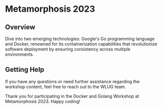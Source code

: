 # Metamorphosis 2023

## Overview
Dive into two emerging technologies: Google's Go programming language and Docker, renowned for its containerization capabilities that revolutionize software deployment by ensuring consistency across multiple environments.


## Getting Help

If you have any questions or need further assistance regarding the workshop content, feel free to reach out to the WLUG team.


Thank you for participating in the Docker and Golang Workshop at Metamorphosis 2023. Happy coding!
